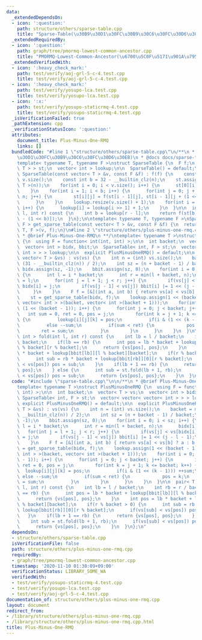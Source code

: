 ```yaml
---
data:
  _extendedDependsOn:
  - icon: ':question:'
    path: structure/others/sparse-table.cpp
    title: "Sparse-Table(\u30B9\u30D1\u30FC\u30B9\u30C6\u30FC\u30D6\u30EB)"
  _extendedRequiredBy:
  - icon: ':question:'
    path: graph/tree/pmormq-lowest-common-ancestor.cpp
    title: "PMORMQ-Lowest-Common-Ancestor(\u6700\u5C0F\u5171\u901A\u7956\u5148)"
  _extendedVerifiedWith:
  - icon: ':heavy_check_mark:'
    path: test/verify/aoj-grl-5-c-4.test.cpp
    title: test/verify/aoj-grl-5-c-4.test.cpp
  - icon: ':heavy_check_mark:'
    path: test/verify/yosupo-lca.test.cpp
    title: test/verify/yosupo-lca.test.cpp
  - icon: ':x:'
    path: test/verify/yosupo-staticrmq-4.test.cpp
    title: test/verify/yosupo-staticrmq-4.test.cpp
  _isVerificationFailed: true
  _pathExtension: cpp
  _verificationStatusIcon: ':question:'
  attributes:
    document_title: Plus-Minus-One-RMQ
    links: []
  bundledCode: "#line 1 \"structure/others/sparse-table.cpp\"\n/**\n * @brief Sparse-Table(\u30B9\
    \u30D1\u30FC\u30B9\u30C6\u30FC\u30D6\u30EB)\n * @docs docs/sparse-table.md\n */\n\
    template< typename T, typename F >\nstruct SparseTable {\n  F f;\n  vector< vector<\
    \ T > > st;\n  vector< int > lookup;\n\n  SparseTable() = default;\n\n  explicit\
    \ SparseTable(const vector< T > &v, const F &f) : f(f) {\n    const int n = (int)\
    \ v.size();\n    const int b = 32 - __builtin_clz(n);\n    st.assign(b, vector<\
    \ T >(n));\n    for(int i = 0; i < v.size(); i++) {\n      st[0][i] = v[i];\n\
    \    }\n    for(int i = 1; i < b; i++) {\n      for(int j = 0; j + (1 << i) <=\
    \ n; j++) {\n        st[i][j] = f(st[i - 1][j], st[i - 1][j + (1 << (i - 1))]);\n\
    \      }\n    }\n    lookup.resize(v.size() + 1);\n    for(int i = 2; i < lookup.size();\
    \ i++) {\n      lookup[i] = lookup[i >> 1] + 1;\n    }\n  }\n\n  inline T fold(int\
    \ l, int r) const {\n    int b = lookup[r - l];\n    return f(st[b][l], st[b][r\
    \ - (1 << b)]);\n  }\n};\n\ntemplate< typename T, typename F >\nSparseTable< T,\
    \ F > get_sparse_table(const vector< T > &v, const F &f) {\n  return SparseTable<\
    \ T, F >(v, f);\n}\n#line 2 \"structure/others/plus-minus-one-rmq.cpp\"\n\n/**\n\
    \ * @brief Plus-Minus-One-RMQ\n **/\ntemplate< typename T >\nstruct PlusMinusOneRMQ\
    \ {\n  using F = function< int(int, int) >;\n\n  int backet;\n  vector< T > vs;\n\
    \  vector< int > bidx, bbit;\n  SparseTable< int, F > st;\n  vector< vector< vector<\
    \ int > > > lookup;\n\n  explicit PlusMinusOneRMQ() = default;\n\n  explicit PlusMinusOneRMQ(const\
    \ vector< T > &vs) : vs(vs) {\n    int n = (int) vs.size();\n    backet = max(1,\
    \ (31 - __builtin_clz(n)) / 2);\n    int sz = (n + backet - 1) / backet;\n   \
    \ bidx.assign(sz, -1);\n    bbit.assign(sz, 0);\n    for(int i = 0; i < sz; i++)\
    \ {\n      int l = i * backet;\n      int r = min(l + backet, n);\n      bidx[i]\
    \ = l;\n      for(int j = l + 1; j < r; j++) {\n        if(vs[j] < vs[bidx[i]])\
    \ bidx[i] = j;\n        if(vs[j - 1] < vs[j]) bbit[i] |= 1 << (j - l - 1);\n \
    \     }\n    }\n    F f = [&](int a, int b) { return vs[a] < vs[b] ? a : b; };\n\
    \    st = get_sparse_table(bidx, f);\n    lookup.assign(1 << (backet - 1), vector<\
    \ vector< int > >(backet, vector< int >(backet + 1)));\n    for(int i = 0; i <\
    \ (1 << (backet - 1)); i++) {\n      for(int j = 0; j < backet; j++) {\n     \
    \   int sum = 0, ret = 0, pos = j;\n        for(int k = j + 1; k <= backet; k++)\
    \ {\n          lookup[i][j][k] = pos;\n          if(i & (1 << (k - 1))) ++sum;\n\
    \          else --sum;\n          if(sum < ret) {\n            pos = k;\n    \
    \        ret = sum;\n          }\n        }\n      }\n    }\n  }\n\n  pair< T,\
    \ int > fold(int l, int r) const {\n    int lb = l / backet;\n    int rb = r /\
    \ backet;\n    if(lb == rb) {\n      int pos = lb * backet + lookup[bbit[lb]][l\
    \ % backet][r % backet];\n      return {vs[pos], pos};\n    }\n    int pos = lb\
    \ * backet + lookup[bbit[lb]][l % backet][backet];\n    if(r % backet > 0) {\n\
    \      int sub = rb * backet + lookup[bbit[rb]][0][r % backet];\n      if(vs[sub]\
    \ < vs[pos]) pos = sub;\n    }\n    if(lb + 1 == rb) {\n      return {vs[pos],\
    \ pos};\n    } else {\n      int sub = st.fold(lb + 1, rb);\n      if(vs[sub]\
    \ < vs[pos]) pos = sub;\n      return {vs[pos], pos};\n    }\n  }\n};\n"
  code: "#include \"sparse-table.cpp\"\n\n/**\n * @brief Plus-Minus-One-RMQ\n **/\n\
    template< typename T >\nstruct PlusMinusOneRMQ {\n  using F = function< int(int,\
    \ int) >;\n\n  int backet;\n  vector< T > vs;\n  vector< int > bidx, bbit;\n \
    \ SparseTable< int, F > st;\n  vector< vector< vector< int > > > lookup;\n\n \
    \ explicit PlusMinusOneRMQ() = default;\n\n  explicit PlusMinusOneRMQ(const vector<\
    \ T > &vs) : vs(vs) {\n    int n = (int) vs.size();\n    backet = max(1, (31 -\
    \ __builtin_clz(n)) / 2);\n    int sz = (n + backet - 1) / backet;\n    bidx.assign(sz,\
    \ -1);\n    bbit.assign(sz, 0);\n    for(int i = 0; i < sz; i++) {\n      int\
    \ l = i * backet;\n      int r = min(l + backet, n);\n      bidx[i] = l;\n   \
    \   for(int j = l + 1; j < r; j++) {\n        if(vs[j] < vs[bidx[i]]) bidx[i]\
    \ = j;\n        if(vs[j - 1] < vs[j]) bbit[i] |= 1 << (j - l - 1);\n      }\n\
    \    }\n    F f = [&](int a, int b) { return vs[a] < vs[b] ? a : b; };\n    st\
    \ = get_sparse_table(bidx, f);\n    lookup.assign(1 << (backet - 1), vector< vector<\
    \ int > >(backet, vector< int >(backet + 1)));\n    for(int i = 0; i < (1 << (backet\
    \ - 1)); i++) {\n      for(int j = 0; j < backet; j++) {\n        int sum = 0,\
    \ ret = 0, pos = j;\n        for(int k = j + 1; k <= backet; k++) {\n        \
    \  lookup[i][j][k] = pos;\n          if(i & (1 << (k - 1))) ++sum;\n         \
    \ else --sum;\n          if(sum < ret) {\n            pos = k;\n            ret\
    \ = sum;\n          }\n        }\n      }\n    }\n  }\n\n  pair< T, int > fold(int\
    \ l, int r) const {\n    int lb = l / backet;\n    int rb = r / backet;\n    if(lb\
    \ == rb) {\n      int pos = lb * backet + lookup[bbit[lb]][l % backet][r % backet];\n\
    \      return {vs[pos], pos};\n    }\n    int pos = lb * backet + lookup[bbit[lb]][l\
    \ % backet][backet];\n    if(r % backet > 0) {\n      int sub = rb * backet +\
    \ lookup[bbit[rb]][0][r % backet];\n      if(vs[sub] < vs[pos]) pos = sub;\n \
    \   }\n    if(lb + 1 == rb) {\n      return {vs[pos], pos};\n    } else {\n  \
    \    int sub = st.fold(lb + 1, rb);\n      if(vs[sub] < vs[pos]) pos = sub;\n\
    \      return {vs[pos], pos};\n    }\n  }\n};\n"
  dependsOn:
  - structure/others/sparse-table.cpp
  isVerificationFile: false
  path: structure/others/plus-minus-one-rmq.cpp
  requiredBy:
  - graph/tree/pmormq-lowest-common-ancestor.cpp
  timestamp: '2020-11-10 01:30:09+09:00'
  verificationStatus: LIBRARY_SOME_WA
  verifiedWith:
  - test/verify/yosupo-staticrmq-4.test.cpp
  - test/verify/yosupo-lca.test.cpp
  - test/verify/aoj-grl-5-c-4.test.cpp
documentation_of: structure/others/plus-minus-one-rmq.cpp
layout: document
redirect_from:
- /library/structure/others/plus-minus-one-rmq.cpp
- /library/structure/others/plus-minus-one-rmq.cpp.html
title: Plus-Minus-One-RMQ
---
```

